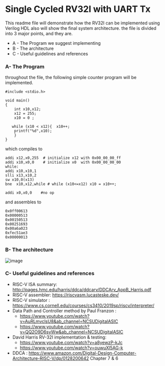 # Single Cycled RV32I with UART Tx 

This readme file will demonstrate how the RV32I can be implemented using Verilog HDL also will show the final system architecture.
the file is divided into 3 major points, and they are.

 - A - The Program we suggest implementing 
 - B - The architecture 
 - C - Useful guidelines and references 

### A- The Program
throughout the file, the following simple counter program will be implemented. 
```
#include <stdio.h>

void main()
{
    int x10,x12;
    x12 = 255;
    x10 = 0 ;
    
   while (x10 < x12){  x10++;
    printf("%d",x10);
    }
}
```
which compiles to 
```
addi x12,x0,255  # initialize x12 with 0x00_00_00_ff
addi x10,x0,0    # initialize x0  with 0x00_00_00_00
while:
addi x10,x10,1
slli x13,x10,2
sw x10,0(x13)
bne  x10,x12,while # while (x10<=x12) x10 = x10++;

addi x0,x0,0    #no op
```
and assembles to 
```
0x0ff00613
0x00000513
0x00150513
0x00251693
0x00a6a023
0xfec51ae3
0x00000013

```

### B- The architecture 
![image](https://user-images.githubusercontent.com/90535558/214970655-d3511e4d-e122-4e70-b4b2-924935b57182.png)


### C- Useful guidelines and references 
- RISC-V ISA summary:  http://pages.hmc.edu/harris/ddca/ddcarv/DDCArv_AppB_Harris.pdf
- RISC-V assembler: https://riscvasm.lucasteske.dev/
- RISC-V simulator : https://www.cs.cornell.edu/courses/cs3410/2019sp/riscv/interpreter/ 
- Data Path and Controller method by Paul Franzon : 
  * https://www.youtube.com/watch?v=AuRLmvclsU8&ab_channel=NCSUDigitalASIC 
  * https://www.youtube.com/watch?v=QQ2O9D6syWw&ab_channel=NCSUDigitalASIC
- David Harris RV-32I implementation & testing:    
  * https://www.youtube.com/watch?v=a8yewzP-kJc
  * https://www.youtube.com/watch?v=ouwuXl5AG-k
 - DDCA : https://www.amazon.com/Digital-Design-Computer-Architecture-RISC-V/dp/0128200642 Chapter 7 & 6

